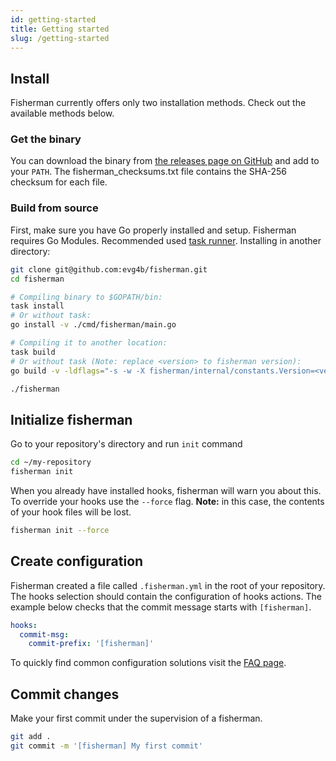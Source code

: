 ```yaml
---
id: getting-started
title: Getting started
slug: /getting-started
---
```

## Install

Fisherman currently offers only two installation methods. Check out the available
methods below.

### Get the binary

You can download the binary from [the releases page on GitHub](https://github.com/evg4b/fisherman/releases)
and add to your `PATH`. The fisherman_checksums.txt file contains
the SHA-256 checksum for each file.

### Build from source

First, make sure you have Go properly installed and setup.
Fisherman requires Go Modules.
Recommended used [task runner](https://taskfile.dev/).
Installing in another directory:

```bash
git clone git@github.com:evg4b/fisherman.git
cd fisherman

# Compiling binary to $GOPATH/bin:
task install
# Or without task:
go install -v ./cmd/fisherman/main.go

# Compiling it to another location:
task build
# Or without task (Note: replace <version> to fisherman version):
go build -v -ldflags="-s -w -X fisherman/internal/constants.Version=<version>" ./cmd/fisherman/main.go -o fisherman

./fisherman
```

## Initialize fisherman

Go to your repository's directory and run `init` command

```bash
cd ~/my-repository
fisherman init
```

When you already have installed hooks, fisherman will warn you about this.
To override your hooks use the `--force` flag. **Note:** in this case,
the contents of your hook files will be lost.

```bash
fisherman init --force
```

## Create configuration

Fisherman created a file called `.fisherman.yml` in the root of your repository.
The hooks selection should contain the configuration of hooks actions.
The example below checks that the commit message starts with `[fisherman]`.

```yaml
hooks:
  commit-msg:
    commit-prefix: '[fisherman]'
```

To quickly find common configuration solutions visit the [FAQ page](./faq.md).

## Commit changes

Make your first commit under the supervision of a fisherman.

```bash
git add .
git commit -m '[fisherman] My first commit'
```
